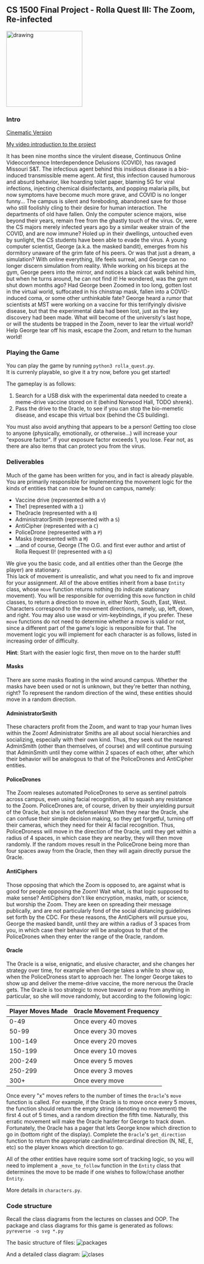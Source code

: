 ## CS 1500 Final Project - Rolla Quest III: The Zoom, Re-infected

<img src="joke-anti-virus.jpg" alt="drawing" width="200"/>

### Intro
[Cinematic Version](https://starwarsintrocreator.kassellabs.io/#!/CMO5WpFCuliKL_tP28-8)

[My video introduction to the project]()

It has been nine months since the virulent disease, Continuous Online Videoconference Interdependence Delusions (COVID), has ravaged Missouri S&T.
The infectious agent behind this insidious disease is a bio-induced transmissible meme agent.
At first, this infection caused humorous and absurd behavior, like hoarding toilet paper, blaming 5G for viral infections, injecting chemical disinfectants, and popping malaria pills, but now symptoms have become much more grave, and COVID is no longer funny...
The campus is silent and foreboding, abandoned save for those who still foolishly cling to their desire for human interaction.
The departments of old have fallen.
Only the computer science majors, wise beyond their years, remain free from the ghastly touch of the virus.
Or, were the CS majors merely infected years ago by a similar weaker strain of the COVID, and are now immune?
Holed up in their dwellings, untouched even by sunlight, the CS students have been able to evade the virus.
A young computer scientist, George (a.k.a. the masked bandit), emerges from his dormitory unaware of the grim fate of his peers. 
Or was that just a dream, a simulation? 
With online everything, life feels surreal, and George can no longer discern simulation from reality.
While working on his biceps at the gym, George peers into the mirror, and notices a black cat walk behind him, but when he turns around, he can not find it!
He wondered, was the gym not shut down months ago?
Had George been Zoomed in too long, gotten lost in the virtual world, suffocated in his chinstrap mask, fallen into a COVID-induced coma, or some other unthinkable fate?
George heard a rumor that scientists at MST were working on a vaccine for this terrifyingly divisive disease, but that the experimental data had been lost, just as the key discovery had been made.
What will become of the university's last hope, or will the students be trapped in the Zoom, never to lear the virtual world?
Help George tear off his mask, escape the Zoom, and return to the human world!

### Playing the Game
You can play the game by running `python3 rolla_quest.py`.  
It is currenly playable, so give it a try now, before you get started!

The gameplay is as follows:
1. Search for a USB disk with the experimental data needed to create a meme-drive vaccine stored on it (behind Norwood Hall, TODO shrenk).
2. Pass the drive to the 0racle, to see if you can stop the bio-memetic disease, and escape this virtual box (behind the CS building).

You must also avoid anything that appears to be a person!
Getting too close to anyone (physically, emotionally, or otherwise...) will increase your "exposure factor".
If your exposure factor exceeds 1, you lose.
Fear not, as there are also items that can protect you from the virus.

### Deliverables
Much of the game has been written for you, and in fact is already playable.
You are primarily responsible for implementing the movement logic for the kinds of entities that can now be found on campus, namely:
* Vaccine drive (represented with a `V`)
* The1 (represented with a `1`)
* The0racle (represented with a `0`)
* AdministratorSmith (represented with a `S`)
* AntiCipher (represented with a `C`)
* PoliceDrone (represented with a `P`)
* Masks (represented with a `M`)
* ...and of course, George (The O.G. and first ever author and artist of Rolla Request I)! (represented with a `G`)

We give you the basic code, and all entities other than the George (the player) are stationary.  
This lack of movement is unrealistic, and what you need to fix and improve for your assignment.
All of the above entities inherit from a base `Entity` class, whose `move` function returns nothing (to indicate stationary movement).
You will be responsible for overriding this `move` function in child classes, to return a direction to move in, either North, South, East, West. 
Characters correspond to the movement directions, namely, up, left, down, and right.
You may also use wasd or vim-keybindings, if you prefer.
These `move` functions do not need to determine whether a move is valid or not, since a different part of the game's logic is responsible for that.
The movement logic you will implement for each character is as follows, listed in increasing order of difficulty.

**Hint**: Start with the easier logic first, then move on to the harder stuff!

#### Masks
There are some masks floating in the wind around campus.
Whether the masks have been used or not is unknown, but they're better than nothing, right?
To represent the random direction of the wind, these entities should move in a random direction.

#### AdministratorSmith
These characters profit from the Zoom, and want to trap your human lives within the Zoom!
Administrator Smiths are all about social hierarchies and socializing, especially with their own kind.
Thus, they seek out the nearest AdminSmith (other than themselves, of course) and will continue pursuing that AdminSmith until they come within 2 spaces of each other, after which their behavior will be analogous to that of the PoliceDrones and AntiCipher entities.

#### PoliceDrones
The Zoom realeses automated PoliceDrones to serve as sentinel patrols across campus, even using facial recognition, all to squash any resistance to the Zoom.
PoliceDrones are, of course, driven by their unyielding pursuit of the 0racle, but she is not defenseless!
When they near the 0racle, she can confuse their simple decision making, so they get forgetful, turning off their cameras, which they need for their AI facial recognition.
Thus, PoliceDroness will move in the direction of the 0racle, until they get within a radius of 4 spaces, in which case they are nearby, they will then move randomly.
If the random moves result in the PoliceDrone being more than four spaces away from the 0racle, then they will again directly pursue the 0racle.

#### AntiCiphers
Those opposing that which the Zoom is opposed to, are against what is good for people opposing the Zoom! 
Wait what, is that logic supposed to make sense? 
AntiCiphers don't like encryption, masks, math, or science, but worship the Zoom.
They are keen on spreading their message publically, and are not particularly fond of the social distancing guidelines set forth by the CDC.
For these reasons, the AntiCiphers will pursue you, George the masked bandit, until they are within a radius of 3 spaces from you, in which case their behavior will be analogous to that of the PoliceDrones when they enter the range of the 0racle, random.

#### 0racle 
The 0racle is a wise, enignatic, and elusive character, and she changes her strategy over time, for example when George takes a while to show up, when the PoliceDroness start to approach her.
The longer George takes to show up and deliver the meme-drive vaccine, the more nervous the 0racle gets.
The 0racle is too strategic to move toward or away from anything in particular, so she will move randomly, but according to the following logic:

Player Moves Made | 0racle Movement Frequency
--- | ---
0-49 | Once every 40 moves
50-99 | Once every 30 moves
100-149 | Once every 20 moves
150-199 | Once every 10 moves
200-249 | Once every 5 moves
250-299 | Once every 3 moves
300+ | Once every move

Once every "x" moves refers to the number of times the `0racle`'s `move` function is called.
For example, if the 0racle is to move once every 5 moves, the function should return the empty string (denoting no movement) the first 4 out of 5 times, and a random direction the fifth time.
Naturally, this erratic movement will make the 0racle harder for George to track down.
Fortunately, the 0racle has a pager that lets George know which direction to go in (bottom right of the display).
Complete the `0racle`'s `get_direction` function to return the appropriate cardinal/intercardinal direction (N, NE, E, etc) so the player knows which direction to go.  

All of the other entities have require some sort of tracking logic, so you will need to implement a `_move_to_follow` function in the `Entity` class that determines the move to be made if one wishes to follow/chase another `Entity`.

More details in `characters.py`.

### Code structure
Recall the class diagrams from the lectures on classes and OOP.
The package and class diagrams for this game is generated as follows:
`pyreverse -o svg *.py`

The basic structure of files:
![packages](packages.svg)

And a detailed class diagram:
![clases](class_diagram.svg)
